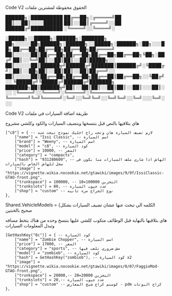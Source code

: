 Code V2 الحقوق محقوطة لمشترين ملفات 


██████╗░██████████
██╔══██╗░╔═════╝██
██║░░██║░░░░██████
██║░░██║╔════╝░░██
██████╔╝██████████
░╚════╝░░╚════╝░
 
 
░█████╗░░█████╗░██████╗░███████╗  ██╗░░░░░██╗██████╗░██████╗░░█████╗░██████╗░██╗░░░██╗
██╔══██╗██╔══██╗██╔══██╗██╔════╝  ██║░░░░░██║██╔══██╗██╔══██╗██╔══██╗██╔══██╗╚██╗░██╔╝
██║░░╚═╝██║░░██║██║░░██║█████╗░░  ██║░░░░░██║██████╦╝██████╔╝███████║██████╔╝░╚████╔╝░
██║░░██╗██║░░██║██║░░██║██╔══╝░░  ██║░░░░░██║██╔══██╗██╔══██╗██╔══██║██╔══██╗░░╚██╔╝░░
╚█████╔╝╚█████╔╝██████╔╝███████╗  ███████╗██║██████╦╝██║░░██║██║░░██║██║░░██║░░░██║░░░
░╚════╝░░╚════╝░╚═════╝░╚══════╝  ╚══════╝╚═╝╚═════╝░╚═╝░░╚═╝╚═╝░░╚═╝╚═╝░░╚═╝░░░╚═╝░░░


 Code V2 طريقة اضافة السيارات في ملفات

هاي بتلاقيها بالنص قبل بتنسخها وبتضيف السيارات والكود وكلشي مشروح

    ["c8"] = { -- لازم تضيف السياره هان وتحت راح اخليك نمودج تبحث عنه
        ["name"] = "Issi Classic", -- اسم السيارة
        ["brand"] = "Weeny", -- اسم السيارة
        ["model"] = "c8", -- كود السيارة
        ["price"] = 10000, -- السعر
        ["category"] = "compacts",
        ["hash"] = "931280609", -- الهاش اذا شاري ملف السيارات منا بكون في سجل للهاش الخاص بالسيارات
        ["image"] = "https://vignette.wikia.nocookie.net/gtawiki/images/9/9f/IssiClassic-GTAO-front.png",
        ["trunkspace"] = 100000, -- التخزين 100000=10
        ["trunkslots"] = 80, -- عدد جيوب السياره
        ["shop"] = "custom" -- نوع الجراج مره ثانيه 
    },

Shared.VehicleModels = {الكلمه الي تبحث عنها عشان تضيف السيارات بشكل صحيح بالخنتين 

هاي بتلاقيها بالنهاية قبل الوظائف متكوب كلشي عليها بتنسخ وحده من هناك بتحط مسافه وتبدل المعلومات السيارات

    [GetHashKey("8c")] = { -- كود السيارة
        ["name"] = "Zombie Chopper", -- اسم السيارة
        ["price"] = 17000, -- السعر
        ["category"] = "sports", -- مش ضروري تلعب فيها
        ["model"] = "zombieb", -- كود السيارة
        ["hash"] = GetHashKey("zombieb"), -- كود السيارة x2
        ["image"] = "https://vignette.wikia.nocookie.net/gtawiki/images/0/07/FaggioMod-GTAO-front.png",
        ["trunkspace"] = 20000,-- التخزين 20000=20
        ["trunkslots"] = 20,-- عدد جيوب السياره
        ["shop"] = "custom" -- كوستم كراج شيخ المعارض - pdm كراج البوتات
    },

